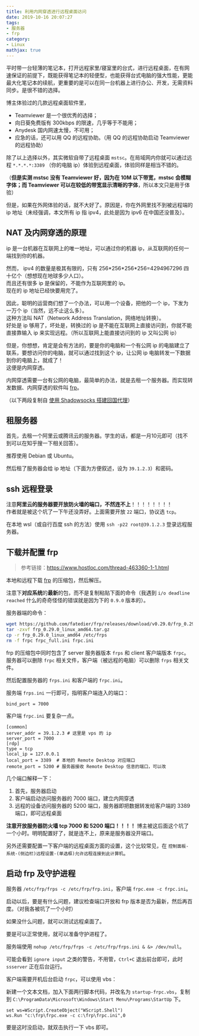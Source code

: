 ```yaml
---
title: 利用内网穿透进行远程桌面访问
date: 2019-10-16 20:07:27
tags:
- 服务器
- frp
category:
- Linux
mathjax: true
---
```


平时带一台轻薄的笔记本，打开远程家里/寝室里的台式，进行远程桌面，在有网速保证的前提下，既能获得笔记本的轻便型，也能获得台式电脑的强大性能，更能最大化笔记本的续航，更重要的是可以在同一台机器上进行办公、开发，无需资料同步。是很不错的选择。

博主体验过的几款远程桌面软件里，

* Teamviewer 是一个很优秀的选择；
* 向日葵免费版有 300kbps 的限速，几乎等于不能用；
* Anydesk 国内网速太慢，不可用；
* 应急的话，还可以用 QQ 的远程协助。（用 QQ 的远程协助启动 Teamviewer 的远程协助）

除了以上选择以外，其实微软自带了远程桌面 `mstsc`。在局域网内你就可以通过远程 `*.*.*.*:3389` （你的电脑 ip）体验到远程桌面，体验同样是相当不错的。

（**但是实测 mstsc 没有 Teamviewer 好，因为在 10M 以下带宽，mstsc 会模糊字体；而 Teamviewer 可以在较低的带宽显示清晰的字体**，所以本文只是用于体验）

但是，如果在外网体验的话，就不大好了。原因是，你在外网里找不到被远程端的 ip 地址（未经强调，本文所有 ip 指 ipv4，此处是因为 ipv6 在中国还没普及）。

## NAT 及内网穿透的原理

ip 是一台机器在互联网上的唯一地址，可以通过你的机器 ip，从互联网的任何一端找到你的机器。

然而， ipv4 的数量是极其有限的，只有 256\*256\*256\*256=4294967296 四十亿个（想想现在地球多少人口）。  
而且还有很多 ip 是保留的，不能作为互联网里的 ip。   
现在的 ip 地址已经快要用完了。 

因此，聪明的运营商们想了一个办法，可以用一个设备，把他的一个 ip，下发为一万个 ip（当然，远不止这么多）。  
这种方法叫 NAT（Network Address Translation，网络地址转换）。  
好处是 ip 够用了，坏处是，转换过的 ip 是不能在互联网上直接访问到，你就不能直接靠输入 ip 来实现远程。（所以互联网上能直接访问到的 ip 又叫公网 ip）

但是，你想想，肯定是会有方法的，要是你的电脑和一个有公网 ip 的电脑建立了联系，要想访问你的电脑，就可以通过找到这个 ip，让公网 ip 电脑转发一下数据到你的电脑上，就成了！  
这便是内网穿透。

内网穿透需要一台有公网的电脑，最简单的办法，就是去租一个服务器。而实现转发数据、内网穿透的软件叫 [frp](https://github.com/fatedier/frp)。

（以下两段复制自 [使用 Shadowsocks 搭建回国代理](../build-shadowsocks)）

## 租服务器

首先，去租一个阿里云或腾讯云的服务器。学生的话，都是一月10元即可（找不到可以在知乎搜一下相关回答）。

推荐使用 Debian 或 Ubuntu。

然后租了服务器会给 ip 地址（下面为方便叙述，设为 `39.1.2.3`）和密码。

## ssh 远程登录

注意**阿里云的服务器要开放防火墙的端口，不然连不上**！！！！！！！！  
作者就是被这个坑了一下午还没弄好。上面需要开放 `22` 端口，协议选 `tcp`。

在本地 wsl（或自行百度 ssh 的方法）使用 `ssh -p22 root@39.1.2.3` 登录远程服务器。

## 下载并配置 frp

> 参考链接：https://www.hostloc.com/thread-463360-1-1.html

本地和远程下载 [frp](https://github.com/fatedier/frp/releases) 的压缩包，然后解压。

注意下**对应系统**的**最新**的包，而不是复制粘贴下面的命令（我遇到 `i/o deadline reached` 什么的奇奇怪怪的错误就是因为下的 `0.9.0` 版本的）。

服务器端的命令：

```bash
wget https://github.com/fatedier/frp/releases/download/v0.29.0/frp_0.29.0_linux_amd64.tar.gz
tar -zxvf frp_0.29.0_linux_amd64.tar.gz
cp -r frp_0.29.0_linux_amd64 /etc/frps
rm -f frpc frpc_full.ini frpc.ini
```

frp 的压缩包中同时包含了 server 服务器版本 `frps` 和 client 客户端版本 `frpc`。服务器可以删除 `frpc` 相关文件，客户端（被远程的电脑）可以删除 `frps` 相关文件。

然后配置服务器的 `frps.ini` 和客户端的 `frpc.ini`。

服务端 `frps.ini` 一行即可，指明客户端连入的端口：

```
bind_port = 7000
```

客户端 `frpc.ini` 要复杂一点。

```
[common]
server_addr = 39.1.2.3 # 这里是 vps 的 ip
server_port = 7000
[rdp]
type = tcp
local_ip = 127.0.0.1
local_port = 3389  # 本地的 Remote Desktop 对应端口
remote_port = 5200 # 服务器接收 Remote Desktop 信息的端口，可以改
```

几个端口解释一下：

1. 首先，服务器启动
2. 客户端启动访问服务器的 7000 端口，建立内网穿透
3. 远程的设备访问服务器的 5200 端口，服务器即把数据转发给客户端的 3389 端口，即可远程桌面

**注意开放服务器防火墙 tcp 7000 和 5200 端口！！！！** 博主被这后面这个坑了一个小时。明明配置好了，就是连不上，原来是服务器没开端口。

另外还需要配置一下客户端的远程桌面方面的设置，这个比较常见，在 `控制面板-系统-(侧边栏)远程设置-(单选框)允许远程连接到此计算机`。

## 启动 frp 及守护进程

服务器 `/etc/frp/frps -c /etc/frp/frp.ini`，客户端 `frpc.exe -c frpc.ini`。

启动以后，要是有什么问题，建议检查端口开放和 frp 版本是否为最新，然后再百度。（对我各被坑了一个小时）

如果没什么问题，就可以测试远程桌面了。

要是可以正常使用，就可以准备守护进程了。

服务端使用 `nohup /etc/frp/frps -c /etc/frp/frps.ini & &> /dev/null`。

可能会看到 `ignore input` 之类的警告，不用管，`Ctrl+C` 退出前台即可，此时 `ssserver` 正在后台运行。

客户端需要开机后台启动 `frpc`，可以使用 vbs：

新建一个文本文档，加入下面两行脚本代码，并改名为 `startup-frpc.vbs`，复制到 `C:\ProgramData\Microsoft\Windows\Start Menu\Programs\StartUp` 下。

```vbs
set ws=WScript.CreateObject("WScript.Shell")
ws.Run "c:\frp\frpc.exe -c c:\frp\frpc.ini",0
```

要是这时没启动，就双击执行一下 vbs 即可。
